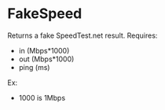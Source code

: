 # FakeSpeed
Returns a fake SpeedTest.net result.
Requires:
- in (Mbps*1000)
- out (Mbps*1000)
- ping (ms)

Ex:
- 1000 is 1Mbps
